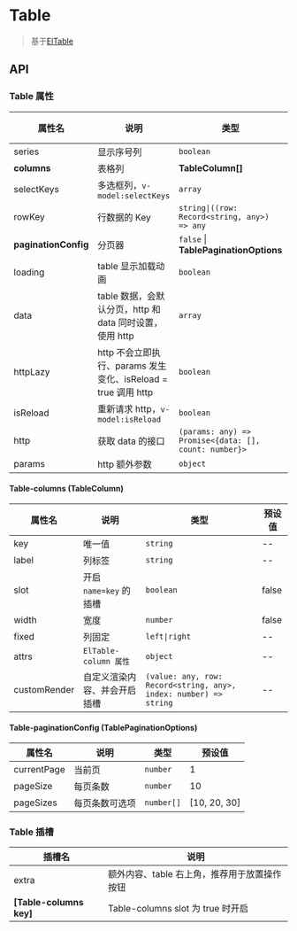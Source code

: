 # Table

> 基于[ElTable](https://element-plus.org/zh-CN/component/table.html)

## API

### Table 属性

| 属性名               | 说明                                                          | 类型                                                  | 预设值 |
| -------------------- | ------------------------------------------------------------- | ----------------------------------------------------- | ------ |
| series               | 显示序号列                                                    | `boolean`                                             | true   |
| **columns**          | 表格列                                                        | **TableColumn[]**                                     | --     |
| selectKeys           | 多选框列，`v-model:selectKeys`                                | `array`                                               | --     |
| rowKey               | 行数据的 Key                                                  | `string\|((row: Record<string, any>) => any`          | id     |
| **paginationConfig** | 分页器                                                        | `false` \| **TablePaginationOptions**                 | --     |
| loading              | table 显示加载动画                                            | `boolean`                                             | --     |
| data                 | table 数据，会默认分页，http 和 data 同时设置，使用 http      | `array`                                               | --     |
| httpLazy             | http 不会立即执行、params 发生变化、isReload = true 调用 http | `boolean`                                             | false  |
| isReload             | 重新请求 http，`v-model:isReload`                             | `boolean`                                             | false  |
| http                 | 获取 data 的接口                                              | `(params: any) => Promise<{data: [], count: number}>` | --     |
| params               | http 额外参数                                                 | `object`                                              | --     |

#### Table-columns (TableColumn)

| 属性名       | 说明                         | 类型                                                              | 预设值 |
| ------------ | ---------------------------- | ----------------------------------------------------------------- | ------ |
| key          | 唯一值                       | `string`                                                          | --     |
| label        | 列标签                       | `string`                                                          | --     |
| slot         | 开启 `name=key` 的插槽       | `boolean`                                                         | false  |
| width        | 宽度                         | `number`                                                          | false  |
| fixed        | 列固定                       | `left\|right`                                                     | --     |
| attrs        | `ElTable-column 属性`        | `object`                                                          | --     |
| customRender | 自定义渲染内容、并会开启插槽 | `(value: any, row: Record<string, any>, index: number) => string` | --     |

#### Table-paginationConfig (TablePaginationOptions)

| 属性名      | 说明           | 类型       | 预设值       |
| ----------- | -------------- | ---------- | ------------ |
| currentPage | 当前页         | `number`   | 1            |
| pageSize    | 每页条数       | `number`   | 10           |
| pageSizes   | 每页条数可选项 | `number[]` | [10, 20, 30] |

### Table 插槽

| 插槽名                  | 说明                                         |
| ----------------------- | -------------------------------------------- |
| extra                   | 额外内容、table 右上角，推荐用于放置操作按钮 |
| **[Table-columns key]** | Table-columns slot 为 true 时开启            |
